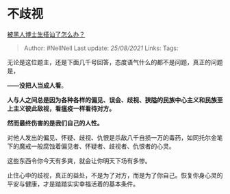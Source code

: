 # 不歧视
[被黑人博士生搭讪了怎么办？](https://www.zhihu.com/question/431988576/answer/1624052888)

> Author: #NellNell 
Last update: *25/08/2021* 
Links:
Tags:

无论是这位题主，还是下面几千号回答，态度语气什么的都不是问题，真正的问题是，

**——没把人当成人看**。

**人与人之间总是因为各种各样的偏见、误会、歧视、狭隘的民族中心主义和民族至上主义彼此敌视，看瘟疫一样看待对方。**

**然而最终伤害的是我们自己的人性。**

对他人发出的偏见、怀疑、歧视、仇恨是杀敌八千自损一万的毒药，如同托尔金笔下的魔戒一般腐蚀着偏见者、怀疑者、歧视者、仇恨者的心灵。

这些东西令你今天有多爽，就会让你明天下场有多惨。

止住心中的歧视，真正的益处，不是为了对方，而是为了你自己。恢复你身心灵的平安与健康，才是踏踏实实幸福活着的基本条件。

  
  


